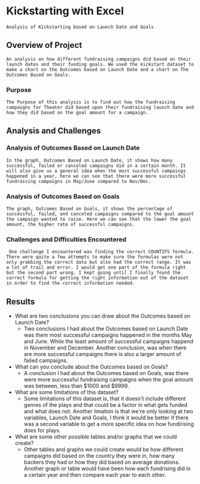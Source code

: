 # Kickstarting with Excel
    Analysis of Kickstarting based on Launch Date and Goals
## Overview of Project
    An analysis on how different fundraising campaigns did based on their launch dates and their funding goals. We used the kickstart dataset to make a chart on the Outcomes based on Launch Date and a chart on The Outcomes Based on Goals.
### Purpose
    The Purpose of this analysis is to find out how the fundraising campaigns for Theater did based upon their fundraising launch date and how they did based on the goal amount for a campaign.
## Analysis and Challenges

### Analysis of Outcomes Based on Launch Date
    In the graph, Outcomes Based on Launch Date, it shows how many successful, failed or canceled campaigns did in a certain month. It will also give us a general idea when the most successful campaings happened in a year, here we can see that there were more successful fundraising campaigns in May/June compared to Nov/Dec. 
### Analysis of Outcomes Based on Goals
    The graph, Outcomes Based on Goals, it shows the percentage of successful, failed, and canceled campaigns compared to the goal amount the campaign wanted to raise. Here we can see that the lower the goal amount, the higher rate of successful campaigns. 
### Challenges and Difficulties Encountered
     One challenge I encountered was finding the correct COUNTIFS formula. There were quite a few attempts to make sure the formulas were not only grabbing the correct data but also had the correct range. It was a lot of trail and error. I would get one part of the formula right but the second part wrong. I kept going until I finally found the correct formula for getting the right information out of the dataset in order to find the correct information needed. 
## Results

- What are two conclusions you can draw about the Outcomes based on Launch Date?
    - Two conclusions I had about the Outcomes based on Launch Date was them most successful campaigns happened in the months May and June. While the least amount of successful campaigns happend in November and December. Another conclusion, was when there are more successful campaigns there is also a larger amount of failed campaigns.
- What can you conclude about the Outcomes based on Goals?
    - A conclusion I had about the Outcomes based on Goals, was there were more successful fundraising campaigns when the goal amount was between, less than $1000 and $9999. 
- What are some limitations of this dataset?
    - Some limitations of this dataset is, that it doesn't include different genres of the plays and that could be a factor in what gets funded and what does not. Another limation is that we're only looking at two variables, Launch Date and Goals, I think it would be better if there was a second variable to get a more specific idea on how fundirising does for plays. 
- What are some other possible tables and/or graphs that we could create?
    - Other tables and graphs we could create would be how different campaigns did based on the country they were in, how many backers they had or how they did based on average donations. Another graph or table would have been how each fundrising did in a certain year and then compare each year to each other. 
